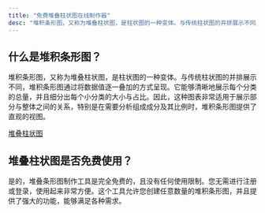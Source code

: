 ```yaml
---
title: "免费堆叠柱状图在线制作器"
desc: "堆积条形图，又称为堆叠柱状图，是柱状图的一种变体。与传统柱状图的并排展示不同，堆积条形图通过将数据值逐一叠加的方式呈现。它能够清晰地展示每个分类的总量，并且细分出每个小分类的大小与占比。因此，这种图表非常适用于展示部分与整体之间的关系，特别是在需要分析组成成分及其比例时，堆积条形图提供了直观的视图。"
---
```


## 什么是堆积条形图？

堆积条形图，又称为堆叠柱状图，是柱状图的一种变体。与传统柱状图的并排展示不同，堆积条形图通过将数据值逐一叠加的方式呈现。它能够清晰地展示每个分类的总量，并且细分出每个小分类的大小与占比。因此，这种图表非常适用于展示部分与整体之间的关系，特别是在需要分析组成成分及其比例时，堆积条形图提供了直观的视图。

[堆叠柱状图](https://lh7-rt.googleusercontent.com/docsz/AD_4nXe_R3RHxobarGdOyINJ2AUMjwiLtgdzaKm38jrcNuppf8Sbe1zZ4zWi0ZBAuBJe0oubOo1O42Y-CegeD_v583oO9Ib7LkvZgw97hDy990Rl1Le-YSRR6Qh2X9jdJjWyQdqv6I_mnykGruUI-RSD4IACYxyv?key=bKAfILoZZ2GdiJYP_kyeeQ)

## 堆叠柱状图是否免费使用？

是的，堆叠条形图制作工具是完全免费的，且没有任何使用限制。您无需进行注册或登录，使用起来非常方便。这个工具允许您创建任意数量的堆积条形图，并且提供了强大的功能，能够满足各种需求。